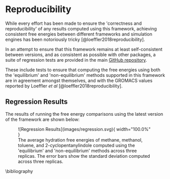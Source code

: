 # Reproducibility

While every effort has been made to ensure the 'correctness and reproducibility' of any
results computed using this framework, achieving consistent free energies between
different frameworks and simulation engines has been notoriously tricky
[@loeffler2018reproducibility].

In an attempt to ensure that this framework remains at least self-consistent between
versions, and as consistent as possible with other packages, a suite of regression tests
are provided in the main [GitHub repository](https://github.com/SimonBoothroyd/absolv/).

These include tests to ensure that computing the free energies using both the
'equilibrium' and 'non-equilibrium' methods supported in this framework are in agreement
amongst themselves, and with the GROMACS values reported by Loeffler *et al*
[@loeffler2018reproducibility].

## Regression Results

The results of running the free energy comparisons using the latest version of the
framework are shown below:

<figure markdown>
  ![Regression Results](images/regression.svg){ width="100.0%" }
  <figcaption>The average hydration free energies of methane, methanol, toluene, and
              2-cyclopentanylindole computed using the 'equilibrium' and
              'non-equilibrium' methods across three replicas. The error bars show the
              standard deviation computed across three replicas.
  </figcaption>
</figure>

\bibliography
